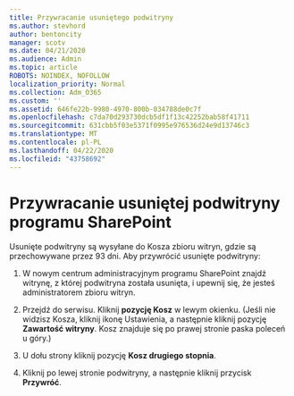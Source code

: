 ```yaml
---
title: Przywracanie usuniętego podwitryny
ms.author: stevhord
author: bentoncity
manager: scotv
ms.date: 04/21/2020
ms.audience: Admin
ms.topic: article
ROBOTS: NOINDEX, NOFOLLOW
localization_priority: Normal
ms.collection: Adm_O365
ms.custom: ''
ms.assetid: 646fe22b-9980-4970-800b-034788de0c7f
ms.openlocfilehash: c7da70d293730dcb5df1f13c42252bab58f41711
ms.sourcegitcommit: 631cbb5f03e5371f0995e976536d24e9d13746c3
ms.translationtype: MT
ms.contentlocale: pl-PL
ms.lasthandoff: 04/22/2020
ms.locfileid: "43758692"
---
```

# <a name="restore-a-deleted-sharepoint-subsite"></a>Przywracanie usuniętej podwitryny programu SharePoint

Usunięte podwitryny są wysyłane do Kosza zbioru witryn, gdzie są przechowywane przez 93 dni. Aby przywrócić usunięte podwitryny:
  
1. W nowym centrum administracyjnym programu SharePoint znajdź witrynę, z której podwitryna została usunięta, i upewnij się, że jesteś administratorem zbioru witryn. 
    
2. Przejdź do serwisu. Kliknij **pozycję Kosz** w lewym okienku. (Jeśli nie widzisz Kosza, kliknij ikonę Ustawienia, a następnie kliknij pozycję **Zawartość witryny**. Kosz znajduje się po prawej stronie paska poleceń u góry.)
    
3. U dołu strony kliknij pozycję **Kosz drugiego stopnia**.
    
4. Kliknij po lewej stronie podwitryny, a następnie kliknij przycisk **Przywróć**.
    


